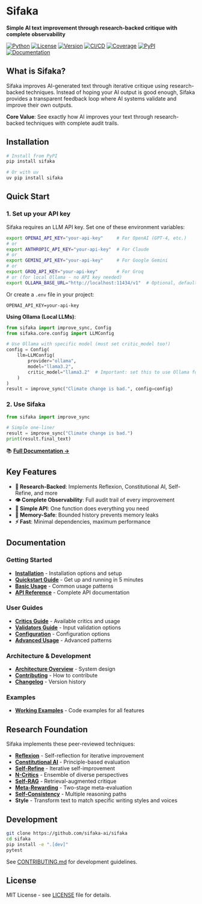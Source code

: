 # Sifaka

**Simple AI text improvement through research-backed critique with complete observability**

[![Python](https://img.shields.io/badge/python-3.10+-blue)](https://python.org)
[![License](https://img.shields.io/badge/license-MIT-green)](LICENSE)
[![Version](https://img.shields.io/badge/version-0.1.4-blue)](https://github.com/sifaka-ai/sifaka)
[![CI/CD](https://github.com/sifaka-ai/sifaka/actions/workflows/ci.yml/badge.svg)](https://github.com/sifaka-ai/sifaka/actions/workflows/ci.yml)
[![Coverage](https://img.shields.io/badge/coverage-60%25+-yellowgreen)](https://github.com/sifaka-ai/sifaka/actions/workflows/ci.yml)
[![PyPI](https://img.shields.io/pypi/v/sifaka)](https://pypi.org/project/sifaka/)
[![Documentation](https://img.shields.io/badge/docs-GitHub%20Pages-blue)](https://sifaka-ai.github.io/sifaka/)


## What is Sifaka?

Sifaka improves AI-generated text through iterative critique using research-backed techniques. Instead of hoping your AI output is good enough, Sifaka provides a transparent feedback loop where AI systems validate and improve their own outputs.

**Core Value**: See exactly how AI improves your text through research-backed techniques with complete audit trails.

## Installation

```bash
# Install from PyPI
pip install sifaka

# Or with uv
uv pip install sifaka
```

## Quick Start

### 1. Set up your API key

Sifaka requires an LLM API key. Set one of these environment variables:

```bash
export OPENAI_API_KEY="your-api-key"     # For OpenAI (GPT-4, etc.)
# or
export ANTHROPIC_API_KEY="your-api-key"  # For Claude
# or
export GEMINI_API_KEY="your-api-key"     # For Google Gemini
# or
export GROQ_API_KEY="your-api-key"       # For Groq
# or (for local Ollama - no API key needed)
export OLLAMA_BASE_URL="http://localhost:11434/v1"  # Optional, defaults to localhost
```

Or create a `.env` file in your project:
```env
OPENAI_API_KEY=your-api-key
```

**Using Ollama (Local LLMs)**:
```python
from sifaka import improve_sync, Config
from sifaka.core.config import LLMConfig

# Use Ollama with specific model (must set critic_model too!)
config = Config(
    llm=LLMConfig(
        provider="ollama",
        model="llama3.2",
        critic_model="llama3.2"  # Important: set this to use Ollama for critiques
    )
)
result = improve_sync("Climate change is bad.", config=config)
```

### 2. Use Sifaka

```python
from sifaka import improve_sync

# Simple one-liner
result = improve_sync("Climate change is bad.")
print(result.final_text)
```

📚 **[Full Documentation →](https://sifaka-ai.github.io/sifaka/)**

## Key Features

- **🔬 Research-Backed**: Implements Reflexion, Constitutional AI, Self-Refine, and more
- **👁️ Complete Observability**: Full audit trail of every improvement
- **🎯 Simple API**: One function does everything you need
- **💾 Memory-Safe**: Bounded history prevents memory leaks
- **⚡ Fast**: Minimal dependencies, maximum performance

## Documentation

### Getting Started
- **[Installation](https://sifaka-ai.github.io/sifaka/installation/)** - Installation options and setup
- **[Quickstart Guide](https://sifaka-ai.github.io/sifaka/getting-started/quickstart/)** - Get up and running in 5 minutes
- **[Basic Usage](https://sifaka-ai.github.io/sifaka/guide/basic-usage/)** - Common usage patterns
- **[API Reference](API.md)** - Complete API documentation

### User Guides
- **[Critics Guide](https://sifaka-ai.github.io/sifaka/guide/critics/)** - Available critics and usage
- **[Validators Guide](https://sifaka-ai.github.io/sifaka/guide/validators/)** - Input validation options
- **[Configuration](https://sifaka-ai.github.io/sifaka/guide/configuration/)** - Configuration options
- **[Advanced Usage](https://sifaka-ai.github.io/sifaka/guide/advanced-usage/)** - Advanced patterns

### Architecture & Development
- **[Architecture Overview](https://sifaka-ai.github.io/sifaka/architecture/)** - System design
- **[Contributing](CONTRIBUTING.md)** - How to contribute
- **[Changelog](CHANGELOG.md)** - Version history

### Examples
- **[Working Examples](examples/)** - Code examples for all features

## Research Foundation

Sifaka implements these peer-reviewed techniques:

- **[Reflexion](https://arxiv.org/abs/2303.11366)** - Self-reflection for iterative improvement
- **[Constitutional AI](https://arxiv.org/abs/2212.08073)** - Principle-based evaluation
- **[Self-Refine](https://arxiv.org/abs/2303.17651)** - Iterative self-improvement
- **[N-Critics](https://arxiv.org/abs/2310.18679)** - Ensemble of diverse perspectives
- **[Self-RAG](https://arxiv.org/abs/2310.11511)** - Retrieval-augmented critique
- **[Meta-Rewarding](https://arxiv.org/abs/2407.19594)** - Two-stage meta-evaluation
- **[Self-Consistency](https://arxiv.org/abs/2203.11171)** - Multiple reasoning paths
- **Style** - Transform text to match specific writing styles and voices

## Development

```bash
git clone https://github.com/sifaka-ai/sifaka
cd sifaka
pip install -e ".[dev]"
pytest
```

See [CONTRIBUTING.md](CONTRIBUTING.md) for development guidelines.

## License

MIT License - see [LICENSE](LICENSE) file for details.
